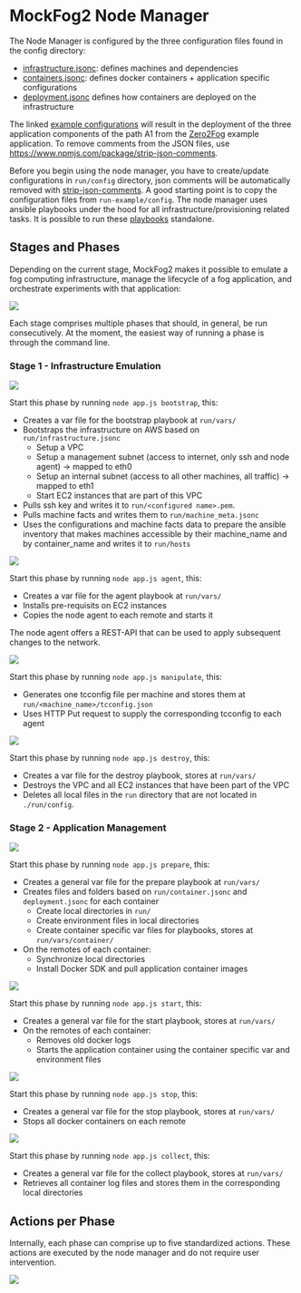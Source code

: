 # MockFog2 Node Manager

The Node Manager is configured by the three configuration files found in the config directory:
- [infrastructure.jsonc](./run-example/config/infrastructure.jsonc): defines machines and dependencies
- [containers.jsonc](./run-example/config/containers.jsonc): defines docker containers + application specific configurations
- [deployment.jsonc](./run-example/config/deployment.jsonc) defines how containers are deployed on the infrastructure

The linked [example configurations](./run-example/config) will result in the deployment of the three application components of the path A1 from the [Zero2Fog](https://github.com/pfandzelter/zero2fog) example application.
To remove comments from the JSON files, use https://www.npmjs.com/package/strip-json-comments.

Before you begin using the node manager, you have to create/update configurations in `run/config` directory, json comments will be automatically removed with [strip-json-comments](https://www.npmjs.com/package/strip-json-comments).
A good starting point is to copy the configuration files from `run-example/config`.
The node manager uses ansible playbooks under the hood for all infrastructure/provisioning related tasks. It is possible to run these [playbooks](./playbooks/) standalone.

## Stages and Phases

Depending on the current stage, MockFog2 makes it possible to emulate a fog computing infrastructure, manage the lifecycle of a fog application, and orchestrate experiments with that application:

![](../misc/Stages.png)

Each stage comprises multiple phases that should, in general, be run consecutively.
At the moment, the easiest way of running a phase is through the command line.

### Stage 1 - Infrastructure Emulation

![](../misc/Stage1-01_Bootstrap.png)

Start this phase by running `node app.js bootstrap`, this:
- Creates a var file for the bootstrap playbook at `run/vars/`
- Bootstraps the infrastructure on AWS based on `run/infrastructure.jsonc`
    - Setup a VPC
    - Setup a management subnet (access to internet, only ssh and node agent) -> mapped to eth0
    - Setup an internal subnet (access to all other machines, all traffic) -> mapped to eth1
    - Start EC2 instances that are part of this VPC
- Pulls ssh key and writes it to `run/<configured name>.pem`.
- Pulls machine facts and writes them to `run/machine_meta.jsonc`
- Uses the configurations and machine facts data to prepare the ansible inventory that makes machines accessible by their machine_name and by container_name and writes it to `run/hosts`

![](../misc/Stage1-02_Agent.png)

Start this phase by running `node app.js agent`, this:
- Creates a var file for the agent playbook at `run/vars/`
- Installs pre-requisits on EC2 instances
- Copies the node agent to each remote and starts it

The node agent offers a REST-API that can be used to apply subsequent changes to the network.

![](../misc/Stage1-03_Manipulate.png)

Start this phase by running `node app.js manipulate`, this:
- Generates one tcconfig file per machine and stores them at `run/<machine_name>/tcconfig.json`
- Uses HTTP Put request to supply the corresponding tcconfig to each agent

![](../misc/Stage1-04_Destroy.png)

Start this phase by running `node app.js destroy`, this:
- Creates a var file for the destroy playbook, stores at `run/vars/`
- Destroys the VPC and all EC2 instances that have been part of the VPC
- Deletes all local files in the `run` directory that are not located in `./run/config`.

### Stage 2 - Application Management

![](../misc/Stage2-01_Prepare.png)

Start this phase by running `node app.js prepare`, this:
- Creates a general var file for the prepare playbook at `run/vars/`
- Creates files and folders based on `run/container.jsonc` and `deployment.jsonc` for each container
    - Create local directories in `run/`
    - Create environment files in local directories
    - Create container specific var files for playbooks, stores at `run/vars/container/`
- On the remotes of each container:
    - Synchronize local directories
    - Install Docker SDK and pull application container images

![](../misc/Stage2-02_Start.png)

Start this phase by running `node app.js start`, this:
- Creates a general var file for the start playbook, stores at `run/vars/`
- On the remotes of each container:
    - Removes old docker logs
    - Starts the application container using the container specific var and environment files

![](../misc/Stage2-03_Stop.png)

Start this phase by running `node app.js stop`, this:
- Creates a general var file for the stop playbook, stores at `run/vars/`
- Stops all docker containers on each remote

![](../misc/Stage2-04_Collect.png)

Start this phase by running `node app.js collect`, this:
- Creates a general var file for the collect playbook, stores at `run/vars/`
- Retrieves all container log files and stores them in the corresponding local directories

## Actions per Phase

Internally, each phase can comprise up to five standardized actions.
These actions are executed by the node manager and do not require user intervention.

![](../misc/Actions.png)
